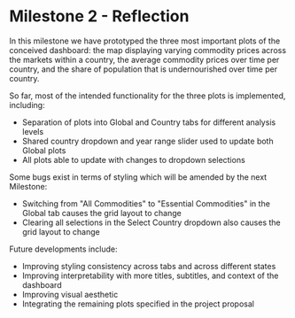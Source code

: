 # Milestone 2 - Reflection

In this milestone we have prototyped the three most important plots of the conceived dashboard: the map displaying varying commodity prices across the markets within a country, the average commodity prices over time per country, and the share of population that is undernourished over time per country. 

So far, most of the intended functionality for the three plots is implemented, including:
- Separation of plots into Global and Country tabs for different analysis levels
- Shared country dropdown and year range slider used to update both Global plots
- All plots able to update with changes to dropdown selections

Some bugs exist in terms of styling which will be amended by the next Milestone:
- Switching from "All Commodities" to "Essential Commodities" in the Global tab causes the grid layout to change
- Clearing all selections in the Select Country dropdown also causes the grid layout to change

Future developments include:
- Improving styling consistency across tabs and across different states
- Improving interpretability with more titles, subtitles, and context of the dashboard
- Improving visual aesthetic
- Integrating the remaining plots specified in the project proposal
